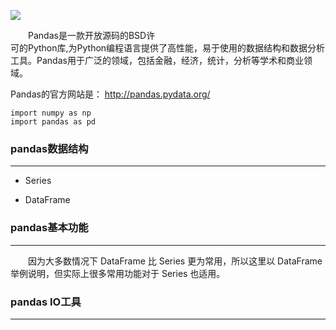 ![](https://i.imgur.com/tqRqhB2.png)

<p style="text-indent:2em">Pandas是一款开放源码的BSD许<br>可的Python库,为Python编程语言提供了高性能，易于使用的数据结构和数据分析工具。Pandas用于广泛的领域，包括金融，经济，统计，分析等学术和商业领域。</p>

Pandas的官方网站是： http://pandas.pydata.org/

    import numpy as np
	import pandas as pd

### pandas数据结构 ###

----------
	
- Series

- DataFrame

### pandas基本功能 ###

----------
<p style="text-indent:2em">因为大多数情况下 DataFrame 比 Series 更为常用，所以这里以 DataFrame 举例说明，但实际上很多常用功能对于 Series 也适用。</p>

### pandas IO工具 ###

----------
